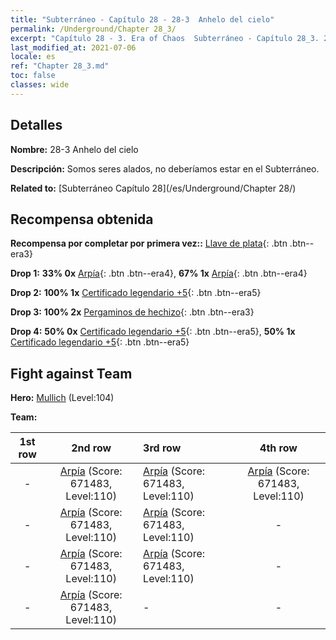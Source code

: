 ```yaml
---
title: "Subterráneo - Capítulo 28 - 28-3  Anhelo del cielo"
permalink: /Underground/Chapter 28_3/
excerpt: "Capítulo 28 - 3. Era of Chaos  Subterráneo - Capítulo 28_3. 28-3  Anhelo del cielo"
last_modified_at: 2021-07-06
locale: es
ref: "Chapter 28_3.md"
toc: false
classes: wide
---
```


## Detalles

 **Nombre:** 28-3  Anhelo del cielo

 **Descripción:**       Somos seres alados, no deberíamos estar en el Subterráneo.

 **Related to:** [Subterráneo Capítulo 28](/es/Underground/Chapter 28/)

## Recompensa obtenida

 **Recompensa por completar por primera vez::** [Llave de plata](/ItemsES/con_693/){: .btn .btn--era3}

 **Drop 1:** **33% 0x** [Arpía](/ItemsES/unt_245/){: .btn .btn--era4}, **67% 1x** [Arpía](/ItemsES/unt_245/){: .btn .btn--era4}

 **Drop 2:** **100% 1x** [Certificado legendario +5](/ItemsES/mat_102/){: .btn .btn--era5}

 **Drop 3:** **100% 2x** [Pergaminos de hechizo](/ItemsES/con_694/){: .btn .btn--era3}

 **Drop 4:** **50% 0x** [Certificado legendario +5](/ItemsES/mat_102/){: .btn .btn--era5}, **50% 1x** [Certificado legendario +5](/ItemsES/mat_102/){: .btn .btn--era5}


## Fight against Team
 **Hero:** [Mullich](/es/heroes/Mullich/) (Level:104)

 **Team:**


  | 1st row | 2nd row | 3rd row | 4th row |
  |:----:|:----:|:----|:----:|
  | - | [Arpía](/es/units/Harpy/) (Score: 671483, Level:110)  | [Arpía](/es/units/Harpy/) (Score: 671483, Level:110)  | [Arpía](/es/units/Harpy/) (Score: 671483, Level:110)  |
  | - | [Arpía](/es/units/Harpy/) (Score: 671483, Level:110)  | [Arpía](/es/units/Harpy/) (Score: 671483, Level:110)  | - |
  | - | [Arpía](/es/units/Harpy/) (Score: 671483, Level:110)  | [Arpía](/es/units/Harpy/) (Score: 671483, Level:110)  | - |
  | - | [Arpía](/es/units/Harpy/) (Score: 671483, Level:110)  | - | - |


